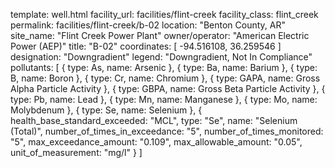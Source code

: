 template: well.html
facility_url: facilities/flint-creek
facility_class: flint_creek
permalink: facilities/flint-creek/b-02
location: "Benton County, AR"
site_name: "Flint Creek Power Plant"
owner/operator: "American Electric Power (AEP)"
title: "B-02"
coordinates: [
  -94.516108,
  36.259546
]
designation: "Downgradient"
legend: "Downgradient, Not In Compliance"
pollutants: [
  {
    type: As,
    name: Arsenic
  },
  {
    type: Ba,
    name: Barium
  },
  {
    type: B,
    name: Boron
  },
  {
    type: Cr,
    name: Chromium
  },
  {
    type: GAPA,
    name: Gross Alpha Particle Activity
  },
  {
    type: GBPA,
    name: Gross Beta Particle Activity
  },
  {
    type: Pb,
    name: Lead
  },
  {
    type: Mn,
    name: Manganese
  },
  {
    type: Mo,
    name: Molybdenum
  },
  {
    type: Se,
    name: Selenium
  },
  {
  health_base_standard_exceeded: "MCL",
  type: "Se",
  name: "Selenium (Total)",
  number_of_times_in_exceedance: "5",
  number_of_times_monitored: "5",
  max_exceedance_amount: "0.109",
  max_allowable_amount: "0.05",
  unit_of_measurement: "mg/l"
  }
]

